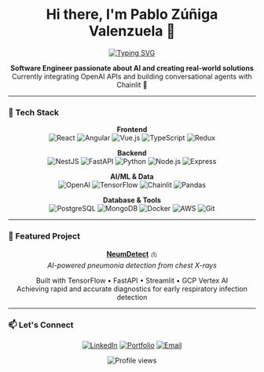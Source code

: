 <div align="center">
  
# Hi there, I'm Pablo Zúñiga Valenzuela 👋

[![Typing SVG](https://readme-typing-svg.demolab.com?font=Fira+Code&weight=600&size=22&pause=1000&color=2E86AB&center=true&vCenter=true&width=600&lines=Full+Stack+Engineer;AI+Developer;4%2B+years+building+solutions)](https://git.io/typing-svg)

**Software Engineer passionate about AI and creating real-world solutions**  
Currently integrating OpenAI APIs and building conversational agents with Chainlit 🤖

</div>

---

### 🚀 Tech Stack

<div align="center">

**Frontend**  
![React](https://img.shields.io/badge/-React-61DAFB?style=flat-square&logo=react&logoColor=black)
![Angular](https://img.shields.io/badge/-Angular-DD0031?style=flat-square&logo=angular&logoColor=white)
![Vue.js](https://img.shields.io/badge/-Vue.js-4FC08D?style=flat-square&logo=vue.js&logoColor=white)
![TypeScript](https://img.shields.io/badge/-TypeScript-3178C6?style=flat-square&logo=typescript&logoColor=white)
![Redux](https://img.shields.io/badge/-Redux-764ABC?style=flat-square&logo=redux&logoColor=white)

**Backend**  
![NestJS](https://img.shields.io/badge/-NestJS-E0234E?style=flat-square&logo=nestjs&logoColor=white)
![FastAPI](https://img.shields.io/badge/-FastAPI-009688?style=flat-square&logo=fastapi&logoColor=white)
![Python](https://img.shields.io/badge/-Python-3776AB?style=flat-square&logo=python&logoColor=white)
![Node.js](https://img.shields.io/badge/-Node.js-339933?style=flat-square&logo=node.js&logoColor=white)
![Express](https://img.shields.io/badge/-Express-000000?style=flat-square&logo=express&logoColor=white)

**AI/ML & Data**  
![OpenAI](https://img.shields.io/badge/-OpenAI-412991?style=flat-square&logo=openai&logoColor=white)
![TensorFlow](https://img.shields.io/badge/-TensorFlow-FF6F00?style=flat-square&logo=tensorflow&logoColor=white)
![Chainlit](https://img.shields.io/badge/-Chainlit-FF5733?style=flat-square&logoColor=white)
![Pandas](https://img.shields.io/badge/-Pandas-150458?style=flat-square&logo=pandas&logoColor=white)

**Database & Tools**  
![PostgreSQL](https://img.shields.io/badge/-PostgreSQL-4169E1?style=flat-square&logo=postgresql&logoColor=white)
![MongoDB](https://img.shields.io/badge/-MongoDB-47A248?style=flat-square&logo=mongodb&logoColor=white)
![Docker](https://img.shields.io/badge/-Docker-2496ED?style=flat-square&logo=docker&logoColor=white)
![AWS](https://img.shields.io/badge/-AWS-232F3E?style=flat-square&logo=amazonaws&logoColor=white)
![Git](https://img.shields.io/badge/-Git-F05032?style=flat-square&logo=git&logoColor=white)

</div>

---

### 🌟 Featured Project

<div align="center">
  
**[NeumDetect](https://github.com/PabloZuVal/NeumDetect)** 🫁  
*AI-powered pneumonia detection from chest X-rays*

Built with TensorFlow • FastAPI • Streamlit • GCP Vertex AI  
Achieving rapid and accurate diagnostics for early respiratory infection detection

</div>

---

### 📫 Let's Connect

<div align="center">
  
[![LinkedIn](https://img.shields.io/badge/LinkedIn-0077B5?style=for-the-badge&logo=linkedin&logoColor=white)](https://www.linkedin.com/in/pablozunigavalenzuela/)
[![Portfolio](https://img.shields.io/badge/Portfolio-FF5722?style=for-the-badge&logo=google-chrome&logoColor=white)](https://www.pablozuniga.me/)
[![Email](https://img.shields.io/badge/Email-D14836?style=for-the-badge&logo=gmail&logoColor=white)](mailto:pablozunigavalenzuela@gmail.com)

</div>

<div align="center">
  <img src="https://komarev.com/ghpvc/?username=PabloZuVal&color=2E86AB&style=flat-square" alt="Profile views">
</div>
